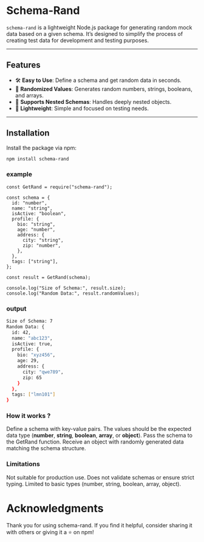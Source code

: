 # **Schema-Rand**

`schema-rand` is a lightweight Node.js package for generating random mock data based on a given schema. It’s designed to simplify the process of creating test data for development and testing purposes.

---

## **Features**
- 🛠️ **Easy to Use**: Define a schema and get random data in seconds.
- 🎲 **Randomized Values**: Generates random numbers, strings, booleans, and arrays.
- 🔄 **Supports Nested Schemas**: Handles deeply nested objects.
- 🚀 **Lightweight**: Simple and focused on testing needs.

---

## **Installation**

Install the package via npm:

```bash
npm install schema-rand
```

### example
```shell
const GetRand = require("schema-rand");

const schema = {
  id: "number",
  name: "string",
  isActive: "boolean",
  profile: {
    bio: "string",
    age: "number",
    address: {
      city: "string",
      zip: "number",
    },
  },
  tags: ["string"],
};

const result = GetRand(schema);

console.log("Size of Schema:", result.size);
console.log("Random Data:", result.randomValues);
```
### output

```bash
Size of Schema: 7
Random Data: {
  id: 42,
  name: "abc123",
  isActive: true,
  profile: {
    bio: "xyz456",
    age: 29,
    address: {
      city: "qwe789",
      zip: 65
    }
  },
  tags: ["lmn101"]
}
```

### How it works ?

Define a schema with key-value pairs.
The values should be the expected data type (**number**, **string**, **boolean**, **array**, or **object**).
Pass the schema to the GetRand function.
Receive an object with randomly generated data matching the schema structure.

### Limitations

Not suitable for production use.
Does not validate schemas or ensure strict typing.
Limited to basic types (number, string, boolean, array, object).

# Acknowledgments
Thank you for using schema-rand. If you find it helpful, consider sharing it with others or giving it a ⭐ on npm!